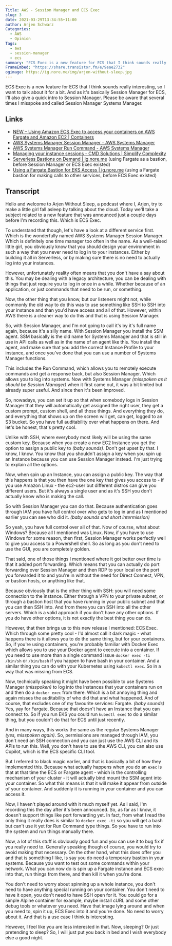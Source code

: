 ```yaml
---
Title: AWS - Session Manager and ECS Exec
slug: 3
date: 2021-03-29T13:34:55+11:00
author: Arjen Schwarz
Categories:
  - AWS
  - Opinion
Tags:
  - aws
  - session-manager
  - ecs
summary: "ECS Exec is a new feature for ECS that I think sounds really interesting, so I want to talk about it for a bit. And as it's basically Session Manager for ECS, I'll also give a quick intro to Session Manager."
FrameEmbed: "https://share.transistor.fm/e/9eae2732"
ogimage: https://ig.nore.me/img/arjen-without-sleep.jpg
---
```


ECS Exec is a new feature for ECS that I think sounds really interesting, so I want to talk about it for a bit. And as it's basically Session Manager for ECS, I'll also give a quick intro to Session Manager. Please be aware that several times I misspoke and called Session Manager Systems Manager.

## Links

* [NEW – Using Amazon ECS Exec to access your containers on AWS Fargate and Amazon EC2 | Containers](https://aws.amazon.com/blogs/containers/new-using-amazon-ecs-exec-access-your-containers-fargate-ec2/)
* [AWS Systems Manager Session Manager - AWS Systems Manager](https://docs.aws.amazon.com/systems-manager/latest/userguide/session-manager.html)
* [AWS Systems Manager Run Command - AWS Systems Manager](https://docs.aws.amazon.com/systems-manager/latest/userguide/execute-remote-commands.html)
* [Managing your instance sessions - CMD Solutions | Simplify Complexity](https://www.cmdsolutions.com.au/managing-your-instance-sessions/)
* [Serverless Bastions on Demand | ig.nore.me](https://ig.nore.me/2018/07/serverless-bastions-on-demand/) (using Fargate as a bastion, before Session Manager or ECS Exec existed)
* [Using a Fargate Bastion for EKS Access | ig.nore.me](https://ig.nore.me/2019/03/using-a-fargate-bastion-for-eks-access/) (using a Fargate bastion for making calls to other services, before ECS Exec existed)

## Transcript

Hello and welcome to Arjen Without Sleep, a podcast where I, Arjen, try to make a little girl fall asleep by talking about the cloud. Today we'll take a subject related to a new feature that was announced just a couple days before I'm recording this. Which is ECS Exec.

To understand that though, let's have a look at a different service first. Which is the wonderfully named AWS Systems Manager Session Manager. Which is definitely one time manager too often in the name. As a well-raised little girl, you obviously know that you should design your environment in such a way that you never need to log in to your instances. Either by building it all in Serverless, or by making sure there is no need to actually log into your instances.

However, unfortunately reality often means that you don't have a say about this. You may be dealing with a legacy architecture, you can be dealing with things that just require you to log in once in a while. Whether because of an application, or just commands that need to be run, or something.

Now, the other thing that you know, but our listeners might not, while commonly the old way to do this was to use something like SSH to SSH into your instance and than you'd have access and all of that. However, within AWS there is a cleaner way to do this and that is using Session Manager.

So, with Session Manager, and I'm not going to call it's by it's full name again, because it's a silly name. With Session Manager you install the SSM agent. SSM basically is the old name for Systems Manager and that is still in use in API calls as well as in the name of an agent like this. You install the agent, and make sure that you add the correct Instance Profile to your instance, and once you've done that you can use a number of Systems Manager functions.

This includes the Run Command, which allows you to remotely execute commands and get a response back, but also Session Manager. Which allows you to log into systems. Now with Systems Manager *(misspoken as it should be Session Manager)* when it first came out, it was a bit limited but already super useful. And since then it's been improved.

So, nowadays, you can set it up so that when somebody logs in Session Manager that they will automatically get assigned the right user, they get a custom prompt, custom shell, and all those things. And everything they do, and everything that shows up on the screen will get, can get, logged to an S3 bucket. So you have full auditability over what happens on there. And let's be honest, that's pretty cool.

Unlike with SSH, where everybody most likely will be using the same custom key. Because when you create a new EC2 Instance you get the option to assign a public key to *(baby sounds)*. Don't get upset by that. I know, I know. You know that you shouldn't assign a key when you spin up an Instance because you can use Session Manager instead. I'm just trying to explain all the options.

Now, when spin up an Instance, you can assign a public key. The way that this happens is that you then have the one key that gives you access to - if you use Amazon Linux - the ec2-user but different distros can give you different users. But it's always a single user and as it's SSH you don't actually know who is making the call.

So with Session Manager you can do that. Because authentication goes through IAM you have full control over who gets to log in and as I mentioned earlier you can see who did it. *(baby sounds and short intermission)*

So yeah, you have full control over all of that. Now of course, what about Windows? Because all I mentioned was Linux. Now, if you have to use Windows for some reason, then first, Session Manager works perfectly well to give you access to a Powershell shell. So as long as you don't need to use the GUI, you are completely golden.

That said, one of those things I mentioned where it got better over time is that it added port forwarding. Which means that you can actually do port forwarding over Session Manager and then RDP to your local on the port you forwarded it to and you're in without the need for Direct Connect, VPN, or bastion hosts, or anything like that.

Because obviously that is the other thing with SSH: you will need some connection to the instance. Either through a VPN to your private subnet, or through a bastion host that you have running in your public subnet and that you can then SSH into. And from there you can SSH into all the other servers. Which is a valid approach if you don't have any other options. If you do have other options, it is not exactly the best thing you can do.

However, that then brings us to this new release I mentioned: ECS Exec. Which through some pretty cool - I'd almost call it dark magic - what happens there is it allows you to do the same thing, but for your containers. So, if you're using containers, you're probably familiar with Docker Exec which allows you to use your Docker agent to execute into a container. If you need to use more than a single command issue `docker exec -ti /bin/sh` or `/bin/bash` if you happen to have bash in your container. And a similar thing you can do with your Kubernetes using `kubectl exec`. So in a way that was missing from ECS.

Now, technically speaking it might have been possible to use Systems Manager *(misspoken)* to log into the Instances that your containers run on and then do a `docker exec` from there. Which is a bit annoying thing and again misses the auditability of who did that and what happened. And of course, that excludes one of my favourite services: Fargate. *(baby sounds)* Yes, yay for Fargate. Because that doesn't have an Instance that you can connect to. So if you run EKS you could run `kubectl exec` to do a similar thing, but you couldn't do that for ECS until just recently.

And in many ways, this works the same as the regular Systems Manager *(yes, misspoken again)*. So, permissions are managed through IAM, you don't need an SSH connection and you can just use the AWS CLI and its APIs to run this. Well, you don't have to use the AWS CLI, you can also use Copilot, which is the ECS specific CLI tool.

But I referred to black magic earlier, and that is basically a bit of how they implemented this. Because what actually happens when you do an `exec` is that at that time the ECS or Fargate agent - which is the controlling mechanism of your cluster - it will actually bind mount the SSM agent into your container. So what this means is that it will make it appear from outside of your container. And suddenly it is running in your container and you can access it.

Now, I haven't played around with it much myself yet. As I said, I'm recording this the day after it's been announced. So, as far as I know, it doesn't support things like port forwarding yet. In fact, from what I read the only thing it really does is similar to `docker exec -ti` so you will get a bash but can't use it yet for Run Command type things. So you have to run into the system and run things manually there.

Now, a lot of this stuff is obviously good fun and you can use it to bug fix if you really need to. Generally speaking though of course, you would try to avoid making that necessary. On the other hand, what this does offer you and that is something I like, is say you do need a temporary bastion in your systems. Because you want to test out some commands within your network. What you can now do is spin up a Fargate instance and ECS exec into that, run things from there, and then kill it when you're done.

You don't need to worry about spinning up a whole instance, you don't need to have anything special running on your container. You don't need to have it open, you don't need to have SSH open for it. You could go for a simple Alpine container for example, maybe install cURL and some other debug tools or whatever you need. Have that image lying around and when you need to, spin it up, ECS Exec into it and you're done. No need to worry about it. And that is a use case I think is interesting.

However, I feel like you are less interested in that. Now, sleeping? Or just pretending to sleep? So, I will just put you back in bed and I wish everybody else a good night.
